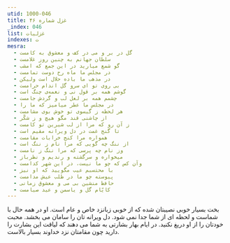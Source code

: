 ```yaml
---
utid: 1000-046
title: غزل شماره ۴۶
_index: 046
list: غزلیات
indexes: ت
mesra:
  - گل در بر و می در کف و معشوق به کامست
  - سلطان جهانم به چنین روز غلامست
  - گو شمع میارید در این جمع که امشب
  - در مجلس ما ماه رخ دوست تمامست
  - در مذهب ما باده حلال است ولیکن
  - بی روی تو ای سرو گل اندام حرامست
  - گوشم همه بر قول نی و نغمه‌ی چنگ است
  - چشمم همه بر لعل لب و گردش جامست
  - در مجلس ما عطر میامیز که ما را
  - هر لحظه ز گیسوی تو خوش بوی مشامست
  - از چاشنی قند مگو هیچ و ز شکّر
  - ز آن رو که مرا از لب شیرین تو کامست
  - تا گنج غمت در دل ویرانه مقیم است
  - همواره مرا کنج خرابات مقامست
  - از ننگ چه گویی که مرا نام ز ننگ است
  - وز نام چه پرسی که مرا ننگ ز نامست
  - میخواره و سرگشته و رندیم و نظرباز
  - وآن کس که چو ما نیست، در این شهر کدامست
  - با محتسبم عیب مگویید که او نیز
  - پیوسته چو ما در طلب عیش مدامست
  - حافظ منشین بی می و معشوق زمانی
  - کایّام گل و یاسمن و عید صیامست
---
```

بخت بسیار خوبی نصیبتان شده که از خوبی زبانزد خاص و عام است. او در همه حال با شماست و لحظه ای از شما جدا نمی شود. دل ویرانه تان را سامان می بخشد. محبت خودتان را از او دریغ نکنید. در ایام بهار بشارتی به شما می دهند که لیاقت این بشارت را دارید چون مقامتان نزد خداوند بسیار بالاست.
